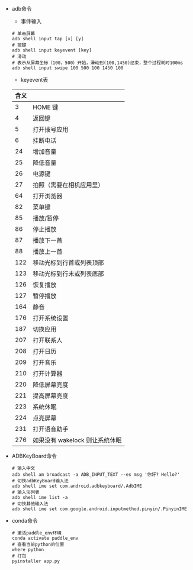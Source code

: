 * adb命令

  * 事件输入
  
  ```shell
  # 单击屏幕
  adb shell input tap [x] [y]
  # 按键
  adb shell input keyevent [key]
  # 滑动
  # 表示从屏幕坐标（100，500）开始，滑动到(100,1450)结束，整个过程耗时100ms
  adb shell input swipe 100 500 100 1450 100
  ```
  
  * keyevent表
  
  
  | 含义 |                                |
  | :--- | ------------------------------ |
  | 3    | HOME 键                        |
  | 4    | 返回键                         |
  | 5    | 打开拨号应用                   |
  | 6    | 挂断电话                       |
  | 24   | 增加音量                       |
  | 25   | 降低音量                       |
  | 26   | 电源键                         |
  | 27   | 拍照（需要在相机应用里）       |
  | 64   | 打开浏览器                     |
  | 82   | 菜单键                         |
  | 85   | 播放/暂停                      |
  | 86   | 停止播放                       |
  | 87   | 播放下一首                     |
  | 88   | 播放上一首                     |
  | 122  | 移动光标到行首或列表顶部       |
  | 123  | 移动光标到行末或列表底部       |
  | 126  | 恢复播放                       |
  | 127  | 暂停播放                       |
  | 164  | 静音                           |
  | 176  | 打开系统设置                   |
  | 187  | 切换应用                       |
  | 207  | 打开联系人                     |
  | 208  | 打开日历                       |
  | 209  | 打开音乐                       |
  | 210  | 打开计算器                     |
  | 220  | 降低屏幕亮度                   |
  | 221  | 提高屏幕亮度                   |
  | 223  | 系统休眠                       |
  | 224  | 点亮屏幕                       |
  | 231  | 打开语音助手                   |
  | 276  | 如果没有 wakelock 则让系统休眠 |
  
* ADBKeyBoard命令

  ```shell
  # 输入中文
  adb shell am broadcast -a ADB_INPUT_TEXT --es msg '你好? Hello?'
  # 切换adbKeyBoard输入法
  adb shell ime set com.android.adbkeyboard/.AdbIME 
  # 输入法列表
  adb shell ime list -a  
  # 切换其他输入法
  adb shell ime set com.google.android.inputmethod.pinyin/.PinyinIME 
  ```

* conda命令

  ```shell
  # 激活paddle_env环境
  conda activate paddle_env
  # 查看当前python的位置
  where python
  # 打包
  pyinstaller app.py
  ```
